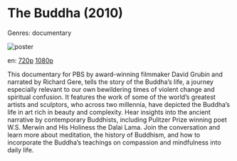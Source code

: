 # The Buddha (2010)

Genres: documentary

![poster](http://image.tmdb.org/t/p/w500/1mk0SetKeyMyYEQd9Du8NwjWjsf.jpg)

en:
  [720p](magnet:?xt=urn:btih:2d8557f202b5e585b43f9453dae2c9f5a8b4b883&dn=The+Buddha+%282010%29+720p+BrRip+x264+-+YIFY&tr=udp%3A%2F%2Ftracker.openbittorrent.com%3A80%2Fannounce&tr=udp%3A%2F%2Fglotorrents.pw%3A6969%2Fannounce&tr=udp%3A%2F%2Ftracker.openbittorrent.com%3A80%2Fannounce&tr=udp%3A%2F%2Ftracker.opentrackr.org%3A1337%2Fannounce&tr=udp%3A%2F%2Fzer0day.to%3A1337%2Fannounce&tr=udp%3A%2F%2Ftracker.coppersurfer.tk%3A6969%2Fannounce)
  [1080p](magnet:?xt=urn:btih:609ce2144024f1122d0f082f9363f803954efdf9&dn=The+Buddha+%282010%29+1080p+BrRip+x264+-+YIFY&tr=udp%3A%2F%2Ftracker.openbittorrent.com%3A80%2Fannounce&tr=udp%3A%2F%2Fglotorrents.pw%3A6969%2Fannounce&tr=udp%3A%2F%2Ftracker.openbittorrent.com%3A80%2Fannounce&tr=udp%3A%2F%2Ftracker.opentrackr.org%3A1337%2Fannounce&tr=udp%3A%2F%2Fzer0day.to%3A1337%2Fannounce&tr=udp%3A%2F%2Ftracker.coppersurfer.tk%3A6969%2Fannounce)
  


This documentary for PBS by award-winning filmmaker David Grubin and narrated by Richard Gere, tells the story of the Buddha’s life, a journey especially relevant to our own bewildering times of violent change and spiritual confusion. It features the work of some of the world’s greatest artists and sculptors, who across two millennia, have depicted the Buddha’s life in art rich in beauty and complexity. Hear insights into the ancient narrative by contemporary Buddhists, including Pulitzer Prize winning poet W.S. Merwin and His Holiness the Dalai Lama. Join the conversation and learn more about meditation, the history of Buddhism, and how to incorporate the Buddha’s teachings on compassion and mindfulness into daily life.